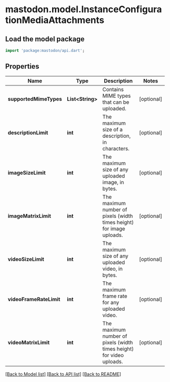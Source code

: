 # mastodon.model.InstanceConfigurationMediaAttachments

## Load the model package
```dart
import 'package:mastodon/api.dart';
```

## Properties
Name | Type | Description | Notes
------------ | ------------- | ------------- | -------------
**supportedMimeTypes** | **List&lt;String&gt;** | Contains MIME types that can be uploaded. | [optional] 
**descriptionLimit** | **int** | The maximum size of a description, in characters. | [optional] 
**imageSizeLimit** | **int** | The maximum size of any uploaded image, in bytes. | [optional] 
**imageMatrixLimit** | **int** | The maximum number of pixels (width times height) for image uploads. | [optional] 
**videoSizeLimit** | **int** | The maximum size of any uploaded video, in bytes. | [optional] 
**videoFrameRateLimit** | **int** | The maximum frame rate for any uploaded video. | [optional] 
**videoMatrixLimit** | **int** | The maximum number of pixels (width times height) for video uploads. | [optional] 

[[Back to Model list]](../README.md#documentation-for-models) [[Back to API list]](../README.md#documentation-for-api-endpoints) [[Back to README]](../README.md)



